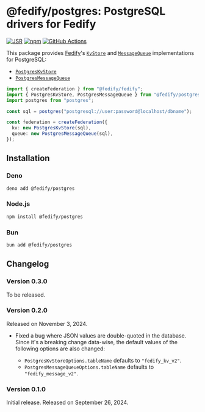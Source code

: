 <!-- deno-fmt-ignore-file -->

@fedify/postgres: PostgreSQL drivers for Fedify
===============================================

[![JSR][JSR badge]][JSR]
[![npm][npm badge]][npm]
[![GitHub Actions][GitHub Actions badge]][GitHub Actions]

This package provides [Fedify]'s [`KvStore`] and [`MessageQueue`]
implementations for PostgreSQL:

 -  [`PostgresKvStore`]
 -  [`PostgresMessageQueue`]

~~~~ typescript
import { createFederation } from "@fedify/fedify";
import { PostgresKvStore, PostgresMessageQueue } from "@fedify/postgres";
import postgres from "postgres";

const sql = postgres("postgresql://user:password@localhost/dbname");

const federation = createFederation({
  kv: new PostgresKvStore(sql),
  queue: new PostgresMessageQueue(sql),
});
~~~~

[JSR]: https://jsr.io/@fedify/postgres
[JSR badge]: https://jsr.io/badges/@fedify/postgres
[npm]: https://www.npmjs.com/package/@fedify/postgres
[npm badge]: https://img.shields.io/npm/v/@fedify/postgres?logo=npm
[GitHub Actions]: https://github.com/dahlia/fedify-postgres/actions/workflows/main.yaml
[GitHub Actions badge]: https://github.com/dahlia/fedify-postgres/actions/workflows/main.yaml/badge.svg
[Fedify]: https://fedify.dev/
[`KvStore`]: https://jsr.io/@fedify/fedify/doc/federation/~/KvStore
[`MessageQueue`]: https://jsr.io/@fedify/fedify/doc/federation/~/MessageQueue
[`PostgresKvStore`]: https://jsr.io/@fedify/postgres/doc/federation/~/PostgresKvStore
[`PostgresMessageQueue`]: https://jsr.io/@fedify/postgres/doc/federation/~/PostgresMessageQueue


Installation
------------

### Deno

~~~~ sh
deno add @fedify/postgres
~~~~

### Node.js

~~~~ sh
npm install @fedify/postgres
~~~~

### Bun

~~~~ sh
bun add @fedify/postgres
~~~~


Changelog
---------

### Version 0.3.0

To be released.

### Version 0.2.0

Released on November 3, 2024.

 -  Fixed a bug where JSON values are double-quoted in the database.  Since it's
    a breaking change data-wise, the default values of the following options
    are also changed:

     -  `PostgresKvStoreOptions.tableName` defaults to `"fedify_kv_v2"`.
     -  `PostgresMessageQueueOptions.tableName` defaults to
        `"fedify_message_v2"`.

### Version 0.1.0

Initial release.  Released on September 26, 2024.
